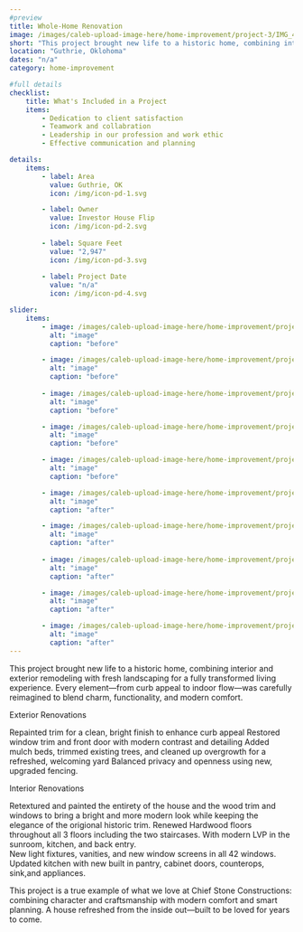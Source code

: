 ```yaml
---
#preview
title: Whole-Home Renovation
image: /images/caleb-upload-image-here/home-improvement/project-3/IMG_4936.jpeg
short: "This project brought new life to a historic home, combining interior and exterior remodeling with fresh landscaping for a fully transformed living experience. "
location: "Guthrie, Oklohoma"
dates: "n/a"
category: home-improvement

#full details
checklist:
    title: What's Included in a Project
    items:
        - Dedication to client satisfaction
        - Teamwork and collabration
        - Leadership in our profession and work ethic
        - Effective communication and planning 

details:
    items:
        - label: Area
          value: Guthrie, OK
          icon: /img/icon-pd-1.svg

        - label: Owner
          value: Investor House Flip
          icon: /img/icon-pd-2.svg
        
        - label: Square Feet
          value: "2,947"
          icon: /img/icon-pd-3.svg
        
        - label: Project Date
          value: "n/a"
          icon: /img/icon-pd-4.svg

slider: 
    items:
        - image: /images/caleb-upload-image-here/home-improvement/project-3/IMG_2712.jpeg
          alt: "image"
          caption: "before"

        - image: /images/caleb-upload-image-here/home-improvement/project-3/IMG_2713.jpeg
          alt: "image"
          caption: "before"
          
        - image: /images/caleb-upload-image-here/home-improvement/project-3/IMG_2714.jpeg
          alt: "image"
          caption: "before"

        - image: /images/caleb-upload-image-here/home-improvement/project-3/IMG_2716.jpeg
          alt: "image"
          caption: "before"

        - image: /images/caleb-upload-image-here/home-improvement/project-3/IMG_2717.jpeg
          alt: "image"
          caption: "before"

        - image: /images/caleb-upload-image-here/home-improvement/project-3/IMG_4936.jpeg
          alt: "image"
          caption: "after"

        - image: /images/caleb-upload-image-here/home-improvement/project-3/IMG_4939.jpeg
          alt: "image"
          caption: "after"
          
        - image: /images/caleb-upload-image-here/home-improvement/project-3/IMG_4941.jpeg
          alt: "image"
          caption: "after"

        - image: /images/caleb-upload-image-here/home-improvement/project-3/IMG_4943.jpeg
          alt: "image"
          caption: "after"

        - image: /images/caleb-upload-image-here/home-improvement/project-3/IMG_4948.jpeg
          alt: "image"
          caption: "after"
---
```


This project brought new life to a historic home, combining interior and exterior remodeling with fresh landscaping for a fully transformed living experience. Every element—from curb appeal to indoor flow—was carefully reimagined to blend charm, functionality, and modern comfort.

Exterior Renovations

Repainted trim for a clean, bright finish to enhance curb appeal
Restored window trim and front door with modern contrast and detailing
Added mulch beds, trimmed existing trees, and cleaned up overgrowth for a refreshed, welcoming yard
Balanced privacy and openness using new, upgraded fencing.

Interior Renovations

Retextured and painted the entirety of the house and the wood trim and windows to bring a bright and more modern look while keeping the elegance of the origional historic trim. 
Renewed Hardwood floors throughout all 3 floors including the two staircases. With modern LVP in the sunroom, kitchen, and back entry.  
New light fixtures, vanities, and new window screens in all 42 windows. 
Updated kitchen with new built in pantry, cabinet doors, counterops, sink,and appliances. 

This project is a true example of what we love at Chief Stone Constructions: combining character and craftsmanship with modern comfort and smart planning. A house refreshed from the inside out—built to be loved for years to come.